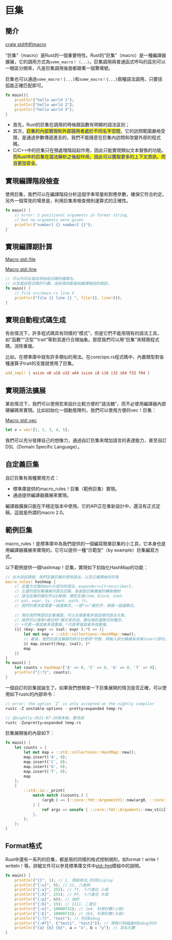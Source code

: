 # 巨集

## 簡介

[crate std中的macro](https://doc.rust-lang.org/std/index.html#macros)

“巨集”（macro）是Rust的一個重要特性。Rust的“巨集”（macro）是一種編譯器擴展，它的調用方式為`some_macro！（...）`。巨集調用與普通函式呼叫的區別可以一眼區分開來，凡是巨集調用後面都跟著一個驚嘆號。

巨集也可以通過`some_macro！[...]`和`some_macro！{...}`兩種語法調用，只要括弧能正確匹配即可。

```rust
fn main(){
    println!("hello world 1");
    println!["hello world 2"];
    println!{"hello world 3"};
}
```

* 首先，Rust的巨集在調用的時候跟函數有明顯的語法區別；
* 其次，<mark style="color:blue;">巨集的內部實現和外部調用者處於不同名字空間</mark>，它的訪問範圍嚴格受限，是通過參數傳遞進去的，我們不能隨意在巨集內訪問和改變外部的程式碼。
* C/C++中的巨集只在預處理階段起作用，因此只能實現類似文本替換的功能。<mark style="color:blue;">而Rust中的巨集在語法解析之後起作用，因此可以獲取更多的上下文資訊，而且更加安全</mark>。

## 實現編譯階段檢查

使用巨集，我們可以在編譯階段分析這個字串常量和對應參數，確保它符合約定。另外一個常見的場景是，利用巨集來檢查規則運算式的正確性。

```rust
fn main() {
    // error: 2 positional arguments in format string, 
    // but no arguments were given
    println!("number1 {} number2 {}");
}
```

## 實現編譯期計算

[Macro std::file](https://doc.rust-lang.org/std/macro.file.html)

[Macro std::line](https://doc.rust-lang.org/std/macro.line.html)

```rust
// 可以列印出當前原始程式碼的檔案名，
// 以及當前程式碼的行數。這些資訊都是純編譯階段的資訊。
fn main() {
    // file src/main.rs line 4 
    println!("file {} line {} ", file!(), line!());
}
```

## 實現自動程式碼生成

有些情況下，許多程式碼具有同樣的“模式”，但是它們不能用現有的語法工具，如“函數”“泛型”“trait”等對其進行合理抽象。那麼我們可以用“巨集”來精簡程式碼，消除重複。

比如，在標準庫中就有許多類似的用法。在core/ops.rs程式碼中，內置類型對各種運算子trait的支援就使用了巨集。

```rust
add_impl! { usize u8 u16 u32 u64 isize i8 i16 i32 i64 f32 f64 }
```

## 實現語法擴展

某些情況下，我們可以使用宏來設計比較方便的“語法糖”，而不必使用編譯器內部硬編碼來實現。比如初始化一個動態陣列，我們可以使用方便的vec！巨集：

[Macro std::vec](https://doc.rust-lang.org/std/macro.vec.html)

```rust
let v = vec![1, 2, 3, 4, 5];
```

我們可以充分發揮自己的想像力，通過自訂巨集來增加語言的表達能力，甚至自訂DSL（Domain Specific Language）。

## 自定義巨集

自訂巨集有兩種實現方式：

* 標準庫提供的macro\_rules！巨集（範例巨集）實現。
*  通過提供編譯器擴展來實現。

編譯器擴展只能在不穩定版本中使用。它的API正在重新設計中，還沒有正式定稿，這就是所謂的macro 2.0。

## 範例巨集

macro\_rules！是標準庫中為我們提供的一個編寫簡單巨集的小工具，它本身也是用編譯器擴展來實現的。它可以提供一種“示範型”（by example）巨集編寫方式。

以下範例提供一個hashmap！巨集，實現如下初始化HashMap的功能：

```rust
// 在大括弧裡面，我們定義巨集的使用語法，以及它展開後的形態
macro_rules! hashmap {
    // 定義方式類似match語句的語法，expander=>{transcriber}。
    // 左邊的是巨集擴展的語法定義，後面是巨集擴展的轉換機制
    // 語法定義的識別字以$開頭，類型支援item、block、stmt、
    // pat、expr、ty、itent、path、tt。
    // 我們的需求是需要一個運算式，一個“=>”識別字，再跟一個運算式。
    
    // 現在我們希望在巨集裡面，可以支援重複多個這樣的語法元素。
    // 我們可以使用+模式和*模式來完成。類似規則運算式的概念，
    // +代表一個或者多個重複，*代表零個或者多個重複。 
    ($( $key: expr => $val: expr ),*) => {{
        let mut map = ::std::collections::HashMap::new();
        // 最後，我們在語法擴展的部分也使用*符號，將輸入部分擴展為多條insert語句。
        $( map.insert($key, $val); )*
        map
    }}
}
fn main() {
    let counts = hashmap!['A' => 0, 'C' => 0, 'G' => 0, 'T' => 0];
    println!("{:?}", counts);
}
```

一個自訂的巨集就誕生了。如果我們想檢查一下巨集展開的情況是否正確，可以使用如下rustc的內部命令：

```rust
// error: the option `Z` is only accepted on the nightly compiler
rustc -Z unstable-options --pretty=expanded temp.rs

// 從nightly-2021-07-28版本後，要改成
rustc -Zunpretty=expanded temp.rs
```

巨集展開後的內容如下：

```rust
fn main() {
    let counts = {
        let mut map = ::std::collections::HashMap::new();
        map.insert('A', 0);
        map.insert('C', 0);
        map.insert('G', 0);
        map.insert('T', 0);
        map
    };
    {
        ::std::io::_print(
            match match (&counts,) {
                (arg0,) => [::core::fmt::ArgumentV1::new(arg0, ::core::fmt::Debug::fmt)],
            } {
                ref args => unsafe { ::core::fmt::Arguments::new_v1(&["", "\n"], args) },
            },
        );
    };
}
```





## Format格式

Rust中還有一系列的巨集，都是用的同樣的格式控制規則，如format！write！writeln！等。詳細文件可以參見標準庫文件中[std::fmt](https://doc.rust-lang.org/std/fmt/index.html)模組中的說明。

```rust
fn main() {
    println!("{}", 1); // 1, 預設用法,列印Display
    println!("{:o}", 9); // 11, 八進制
    println!("{:x}", 255); // ff, 十六進位 小寫
    println!("{:X}", 255); // FF, 十六進位 大寫
    println!("{:p}", &0); // 指針
    println!("{:b}", 15); // 1111，二進位
    println!("{:e}", 10000f32); // 1e4, 科學計數(小寫)
    println!("{:E}", 10000f32); // 1E4, 科學計數(大寫)
    println!("{:?}", "test"); // 列印Debug
    println!("{:#?}", ("test1", "test2")); // 帶換行和縮進的Debug列印
    println!("{a} {b} {b}", a = "x", b = "y"); // 具名引數
}
```
